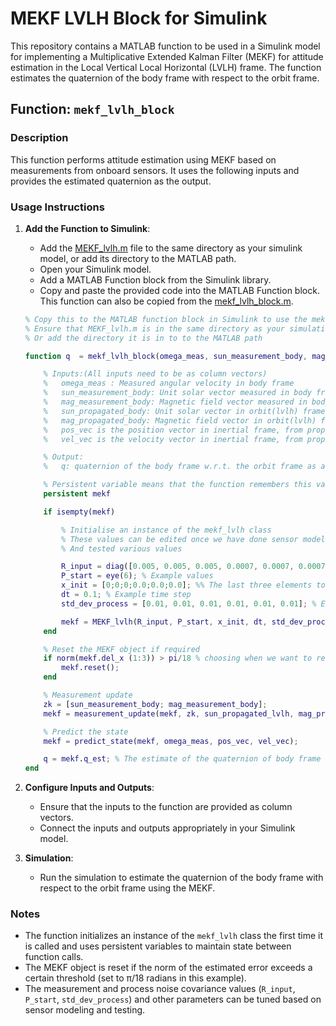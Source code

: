 # MEKF LVLH Block for Simulink

This repository contains a MATLAB function to be used in a Simulink model for implementing a Multiplicative Extended Kalman Filter (MEKF) for attitude estimation in the Local Vertical Local Horizontal (LVLH) frame. The function estimates the quaternion of the body frame with respect to the orbit frame.

## Function: `mekf_lvlh_block`

### Description

This function performs attitude estimation using MEKF based on measurements from onboard sensors. It uses the following inputs and provides the estimated quaternion as the output. 

### Usage Instructions

1. **Add the Function to Simulink**:
   - Add the [MEKF_lvlh.m](./MEKF_lvlh.m) file to the same directory as your simulink model, or add its directory to the MATLAB path.
   - Open your Simulink model.
   - Add a MATLAB Function block from the Simulink library.
   - Copy and paste the provided code into the MATLAB Function block. This function can also be copied from the [mekf_lvlh_block.m](./mekf_lvlh_block.m).
   
   ```matlab
   % Copy this to the MATLAB function block in Simulink to use the mekf_lvlh_block for attitude estimation
   % Ensure that MEKF_lvlh.m is in the same directory as your simulation
   % Or add the directory it is in to to the MATLAB path

   function q  = mekf_lvlh_block(omega_meas, sun_measurement_body, mag_measurement_body, sun_propagated_lvlh, mag_propagated_lvlh, pos_vec, vel_vec)

       % Inputs:(All inputs need to be as column vectors)
       %   omega_meas : Measured angular velocity in body frame
       %   sun_measurement_body: Unit solar vector measured in body frame
       %   mag_measurement_body: Magnetic field vector measured in body frame
       %   sun_propagated_body: Unit solar vector in orbit(lvlh) frame, from propagator
       %   mag_propagated_body: Magnetic field vector in orbit(lvlh) frame, from propagator
       %   pos_vec is the position vector in inertial frame, from propagator
       %   vel_vec is the velocity vector in inertial frame, from propagator

       % Output:
       %   q: quaternion of the body frame w.r.t. the orbit frame as a column vector

       % Persistent variable means that the function remembers this variable between function calls
       persistent mekf

       if isempty(mekf)

           % Initialise an instance of the mekf_lvlh class
           % These values can be edited once we have done sensor modelling
           % And tested various values

           R_input = diag([0.005, 0.005, 0.005, 0.0007, 0.0007, 0.0007]); % Example values
           P_start = eye(6); % Example values
           x_init = [0;0;0;0.0;0.0;0.0]; %% The last three elements to be replaced by the GYRO BIAS VECTOR *******
           dt = 0.1; % Example time step
           std_dev_process = [0.01, 0.01, 0.01, 0.01, 0.01, 0.01]; % Example values

           mekf = MEKF_lvlh(R_input, P_start, x_init, dt, std_dev_process);
       end

       % Reset the MEKF object if required
       if norm(mekf.del_x (1:3)) > pi/18 % choosing when we want to reset the del_x and quaternion; this can be changed too
           mekf.reset();
       end

       % Measurement update
       zk = [sun_measurement_body; mag_measurement_body];
       mekf = measurement_update(mekf, zk, sun_propagated_lvlh, mag_propagated_lvlh);

       % Predict the state
       mekf = predict_state(mekf, omega_meas, pos_vec, vel_vec);

       q = mekf.q_est; % The estimate of the quaternion of body frame w.r.t orbit frame
   end
   ```

2. **Configure Inputs and Outputs**:

   - Ensure that the inputs to the function are provided as column vectors.
   - Connect the inputs and outputs appropriately in your Simulink model.

3. **Simulation**:
   - Run the simulation to estimate the quaternion of the body frame with respect to the orbit frame using the MEKF.

### Notes

- The function initializes an instance of the `mekf_lvlh` class the first time it is called and uses persistent variables to maintain state between function calls.
- The MEKF object is reset if the norm of the estimated error exceeds a certain threshold (set to π/18 radians in this example).
- The measurement and process noise covariance values (`R_input`, `P_start`, `std_dev_process`) and other parameters can be tuned based on sensor modeling and testing.
